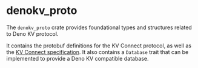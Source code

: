 # denokv_proto

The `denokv_proto` crate provides foundational types and structures related to
Deno KV protocol.

It contains the protobuf definitions for the KV Connect protocol, as well as the
[KV Connect specification](./kv-connect.md). It also contains a `Database` trait
that can be implemented to provide a Deno KV compatible database.
